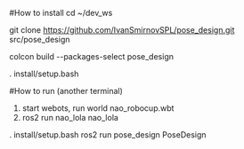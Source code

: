 #How to install
cd ~/dev_ws

git clone https://github.com/IvanSmirnovSPL/pose_design.git src/pose_design

colcon build --packages-select pose_design

. install/setup.bash

#How to run (another terminal)

1. start webots, run world nao_robocup.wbt
2. ros2 run nao_lola nao_lola

. install/setup.bash
ros2 run pose_design PoseDesign
